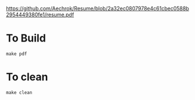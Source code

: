 https://github.com/Aechrok/Resume/blob/2a32ec0807978e4c61cbec0588b2954449380fe1/resume.pdf

# To Build
```
make pdf
```

# To clean
```
make clean
```
